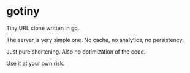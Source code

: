 # gotiny

Tiny URL clone written in go.

The server is very simple one. No cache, no analytics, no persistency.

Just pure shortening. Also no optimization of the code.

Use it at your own risk.
